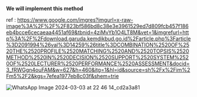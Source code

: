 **We will implement this method** 

ref : https://www.google.com/imgres?imgurl=x-raw-image%3A%2F%2F%2F823bf586bd8c38e3e3961529ed7d809fcb457f186eb4bcce6cecaeaa4451af69&tbnid=4ziMvYb1O4LT8M&vet=1&imgrefurl=http%3A%2F%2Fdownload.garuda.kemdikbud.go.id%2Farticle.php%3Farticle%3D2091994%26val%3D14259%26title%3DCOMBINATION%2520OF%2520THE%2520PROFILE%2520MATCHING%2520AND%2520TOPSIS%2520METHOD%2520IN%2520DECISION%2520SUPPORT%2520SYSTEM%2520OF%2520LECTURER%2520PERFORMANCE%2520ASSESSMENT&docid=3_fRWGgn4ouFAM&w=627&h=460&itg=1&hl=id&source=sh%2Fx%2Fim%2Fm5%2F2&kgs=7efea1977eb8c03f&shem=trie 


![WhatsApp Image 2024-03-03 at 22 46 14_cd2a3a81](https://github.com/kbdp1305/decision_support_system/assets/89390323/0e2829a7-9339-4eef-b5b1-0b2ada330a6d)
